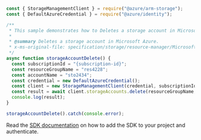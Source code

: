 ```javascript
const { StorageManagementClient } = require("@azure/arm-storage");
const { DefaultAzureCredential } = require("@azure/identity");

/**
 * This sample demonstrates how to Deletes a storage account in Microsoft Azure.
 *
 * @summary Deletes a storage account in Microsoft Azure.
 * x-ms-original-file: specification/storage/resource-manager/Microsoft.Storage/stable/2021-09-01/examples/StorageAccountDelete.json
 */
async function storageAccountDelete() {
  const subscriptionId = "{subscription-id}";
  const resourceGroupName = "res4228";
  const accountName = "sto2434";
  const credential = new DefaultAzureCredential();
  const client = new StorageManagementClient(credential, subscriptionId);
  const result = await client.storageAccounts.delete(resourceGroupName, accountName);
  console.log(result);
}

storageAccountDelete().catch(console.error);
```

Read the [SDK documentation](https://github.com/Azure/azure-sdk-for-js/blob/%40azure%2Farm-storage_17.2.0/sdk/storage/arm-storage/README.md) on how to add the SDK to your project and authenticate.

